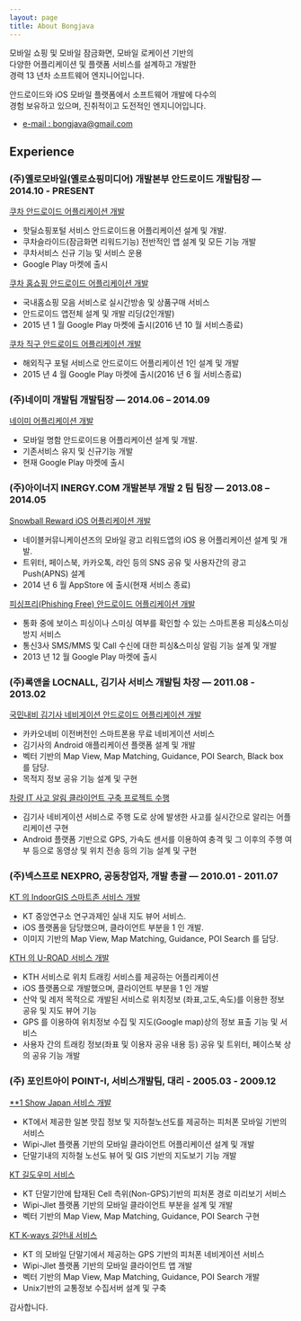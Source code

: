 ```yaml
---
layout: page
title: About Bongjava
---
```


<p class="message">
  모바일 쇼핑 및 모바일 잠금화면, 모바일 로케이션 기반의 <br>다양한 어플리케이션 및 플랫폼 서비스를 설계하고 개발한<br>
경력 13 년차 소프트웨어 엔지니어입니다.
</p>

안드로이드와 iOS 모바일 플랫폼에서 소프트웨어 개발에 다수의 <br>경험 보유하고 있으며, 진취적이고 도전적인 엔지니어입니다.

* [e-mail : bongjava@gmail.com](mailto:bongjava@gmail.com)

## Experience

### (주)옐로모바일(옐로쇼핑미디어) 개발본부 안드로이드 개발팀장 — 2014.10 - PRESENT

<u>쿠차 안드로이드 어플리케이션 개발</u>
* 핫딜쇼핑포털 서비스 안드로이드용 어플리케이션 설계 및 개발.
* 쿠차슬라이드(잠금화면 리워드기능) 전반적인 앱 설계 및 모든 기능 개발
* 쿠차서비스 신규 기능 및 서비스 운용
* Google Play 마켓에 출시

<u>쿠차 홈쇼핑 안드로이드 어플리케이션 개발</u>
* 국내홈쇼핑 모음 서비스로 실시간방송 및 상품구매 서비스
* 안드로이드 앱전체 설계 및 개발 리딩(2인개발)
* 2015 년 1 월 Google Play 마켓에 출시(2016 년 10 월 서비스종료) 

<u>쿠차 직구 안드로이드 어플리케이션 개발</u>
* 해외직구 포털 서비스로 안드로이드 어플리케이션 1인 설계 및 개발
* 2015 년 4 월 Google Play 마켓에 출시(2016 년 6 월 서비스종료)


### (주)네이미 개발팀 개발팀장 — 2014.06 – 2014.09

<u>네이미 어플리케이션 개발</u>
* 모바일 명함 안드로이드용 어플리케이션 설계 및 개발.
* 기존서비스 유지 및 신규기능 개발
* 현재 Google Play 마켓에 출시


### (주)아이너지 INERGY.COM 개발본부 개발 2 팀 팀장 — 2013.08 – 2014.05

<u>Snowball Reward iOS 어플리케이션 개발</u>
* 네이블커뮤니케이션즈의 모바일 광고 리워드앱의 iOS 용 어플리케이션 설계 및 개발.
* 트위터, 페이스북, 카카오톡, 라인 등의 SNS 공유 및 사용자간의 광고 Push(APNS) 설계
* 2014 년 6 월 AppStore 에 출시(현재 서비스 종료) 

<u>피싱프리(Phishing Free) 안드로이드 어플리케이션 개발</u>
* 통화 중에 보이스 피싱이나 스미싱 여부를 확인할 수 있는 스마트폰용 피싱&스미싱 방지 서비스
* 통신3사 SMS/MMS 및 Call 수신에 대한 피싱&스미싱 알림 기능 설계 및 개발 
* 2013 년 12 월 Google Play 마켓에 출시


### (주)록앤올 LOCNALL, 김기사 서비스 개발팀 차장 — 2011.08 - 2013.02

<u>국민내비 김기사 네비게이션 안드로이드 어플리케이션 개발</u>
* 카카오네비 이전버전인 스마트폰용 무료 네비게이션 서비스
* 김기사의 Android 애플리케이션 플랫폼 설계 및 개발
* 벡터 기반의 Map View, Map Matching, Guidance, POI Search, Black box 를 담당.
* 목적지 정보 공유 기능 설계 및 구현

<u>차량 IT 사고 알림 클라이언트 구축 프로젝트 수행</u>
* 김기사 네비게이션 서비스로 주행 도로 상에 발생한 사고를 실시간으로 알리는 어플리케이션 구현
* Android 플랫폼 기반으로 GPS, 가속도 센서를 이용하여 충격 및 그 이후의 주행 여부 등으로 동영상 및 위치 전송 등의 기능 설계 및 구현


### (주)넥스프로 NEXPRO, 공동창업자, 개발 총괄 — 2010.01 - 2011.07

<u>KT 의 IndoorGIS 스마트존 서비스 개발</u>
* KT 중앙연구소 연구과제인 실내 지도 뷰어 서비스.
* iOS 플랫폼을 담당했으며, 클라이언트 부분을 1 인 개발.
* 이미지 기반의 Map View, Map Matching, Guidance, POI Search 를 담당. 

<u>KTH 의 U-ROAD 서비스 개발</u>
* KTH 서비스로 위치 트래킹 서비스를 제공하는 어플리케이션
* iOS 플랫폼으로 개발했으며, 클라이언트 부분을 1 인 개발
* 산악 및 레저 목적으로 개발된 서비스로 위치정보 (좌표,고도,속도)를 이용한 정보 공유 및 지도 뷰어 기능
* GPS 를 이용하여 위치정보 수집 및 지도(Google map)상의 정보 표출 기능 및 서비스
* 사용자 간의 트래킹 정보(좌표 및 이용자 공유 내용 등) 공유 및 트위터, 페이스북 상의 공유 기능 개발


### (주) 포인트아이 POINT-I, 서비스개발팀, 대리 - 2005.03 - 2009.12

<u>**1 Show Japan 서비스 개발</u>
* KT에서 제공한 일본 맛집 정보 및 지하철노선도를 제공하는 피처폰 모바일 기반의 서비스
* Wipi-Jlet 플랫폼 기반의 모바일 클라이언트 어플리케이션 설계 및 개발
* 단말기내의 지하철 노선도 뷰어 및 GIS 기반의 지도보기 기능 개발 

<u>KT 길도우미 서비스</u>
* KT 단말기안에 탑재된 Cell 측위(Non-GPS)기반의 피처폰 경로 미리보기 서비스
* Wipi-Jlet 플랫폼 기반의 모바일 클라이언트 부분을 설계 및 개발
* 벡터 기반의 Map View, Map Matching, Guidance, POI Search 구현 

<u>KT K-ways 길안내 서비스</u>
* KT 의 모바일 단말기에서 제공하는 GPS 기반의 피처폰 네비게이션 서비스
* Wipi-Jlet 플랫폼 기반의 모바일 클라이언트 앱 개발
* 벡터 기반의 Map View, Map Matching, Guidance, POI Search 개발
* Unix기반의 교통정보 수집서버 설계 및 구축


감사합니다.